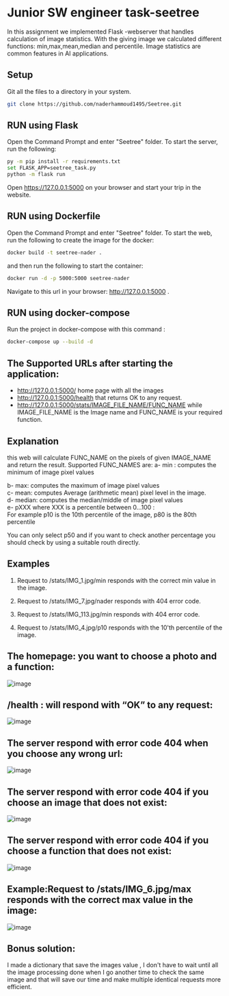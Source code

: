 # Junior SW engineer task-seetree
In this assignment we implemented Flask -webserver that handles calculation of image statistics.
With the giving image we calculated different functions: min,max,mean,median and percentile.
Image statistics are common features in AI applications.

## Setup
Git all the files to a directory in your system.
```bash
git clone https://github.com/naderhammoud1495/Seetree.git
```

## RUN using Flask

Open the Command Prompt and enter "Seetree" folder.
To start the server, run the following:
```bash
py -m pip install -r requirements.txt
set FLASK_APP=seetree_task.py
python -m flask run 
```
Open https://127.0.0.1:5000 on your browser and start your trip in the website. 

## RUN using Dockerfile

Open the Command Prompt and enter "Seetree" folder.
To start the web, run the following to create the image for the docker:
```bash
docker build -t seetree-nader .
```
and then run the following to start the container:
```bash
docker run -d -p 5000:5000 seetree-nader
```
Navigate to this url in your browser: http://127.0.0.1:5000 . 

## RUN using docker-compose

Run the project in docker-compose with this command :
```bash
docker-compose up --build -d
```

## The Supported URLs after starting the application:
* http://127.0.0.1:5000/ 
  home page with all the images
* http://127.0.0.1:5000/health
  that returns OK to any request.
* http://127.0.0.1:5000/stats/IMAGE_FILE_NAME/FUNC_NAME
  while IMAGE_FILE_NAME is the Image name and FUNC_NAME is your required function. 

## Explanation
this web will calculate FUNC_NAME on the pixels of given IMAGE_NAME and return the result.
 Supported FUNC_NAMES are:
a- min : computes the minimum of image pixel values                                                                                                     
                                                                                         
b- max:  computes the maximum of image pixel values                                                                                                                                                 
c- mean: computes Average (arithmetic mean) pixel level in the image.                                                  
d- median: computes the median/middle of image pixel values                                                                       
e-  pXXX where XXX is a percentile between 0...100 :                                                           
For example p10 is the 10th percentile of the image, p80 is the 80th percentile

You can only select p50 and if you want to check another percentage you should check by using a suitable routh directly.

## Examples
1. Request to /stats/IMG_1.jpg/min responds with the correct min value in the
   image.

2. Request to /stats/IMG_7.jpg/nader responds with 404 error code.

3. Request to /stats/IMG_113.jpg/min responds with 404 error code.

4. Request to /stats/IMG_4.jpg/p10 responds with the 10'th percentile of the image.

## The homepage: you want to choose a photo and a function:
![image](https://user-images.githubusercontent.com/57456841/120870071-9f1f4d00-c5a0-11eb-999a-adaeb79e3d03.png)

## /health : will respond with “OK” to any request:
![image](https://user-images.githubusercontent.com/57456841/120870231-1359f080-c5a1-11eb-8318-6d80670abbac.png)

## The server respond with error code 404 when you choose any wrong url:
![image](https://user-images.githubusercontent.com/57456841/120870477-b6ab0580-c5a1-11eb-8eb9-d155ed11f19d.png)

## The server respond with error code 404 if you choose an image that does not exist:
![image](https://user-images.githubusercontent.com/57456841/120870644-1bfef680-c5a2-11eb-8b4c-998cfa34206c.png)

## The server respond with error code 404 if you choose a function that does not exist:
![image](https://user-images.githubusercontent.com/57456841/120870732-52d50c80-c5a2-11eb-9f83-3162dd303cdf.png)

## Example:Request to /stats/IMG_6.jpg/max responds with the correct max value in the image:
![image](https://user-images.githubusercontent.com/57456841/120870967-15bd4a00-c5a3-11eb-9031-0ea1d76437df.png)

## Bonus solution:
I made a dictionary that save the images value , I don't have to wait until all the image processing done when I go another time to check the same image and that will save our time and make multiple identical requests more efficient.






